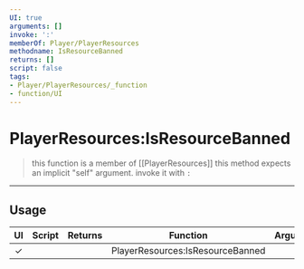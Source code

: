 ```yaml
---
UI: true
arguments: []
invoke: ':'
memberOf: Player/PlayerResources
methodname: IsResourceBanned
returns: []
script: false
tags:
- Player/PlayerResources/_function
- function/UI
---
```

# PlayerResources:IsResourceBanned
> this function is a member of [[PlayerResources]]
> this method expects an implicit "self" argument. invoke it with `:`
-----
## Usage
|  UI | Script | Returns | Function | Arguments |
|:---:|:------:|-------:|:--------:|:---------|
|✓| ||PlayerResources:IsResourceBanned||
